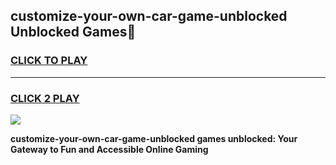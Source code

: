 
## customize-your-own-car-game-unblocked Unblocked Games👋
<h3>
<a href="https://news.freeplayer.one?title=customize-your-own-car-game-unblocked&ref=16F">CLICK TO PLAY</a></h3>
<hr>

<h3>
<a href="https://news.freeplayer.one?title=customize-your-own-car-game-unblocked&ref=16F">CLICK 2 PLAY</a>
  
</h3>

<a href="https://news.freeplayer.one?title=customize-your-own-car-game-unblocked&ref=16F/"><img src="https://clearcache.store/games.png"></a>


**customize-your-own-car-game-unblocked games unblocked: Your Gateway to Fun and Accessible Online Gaming**
